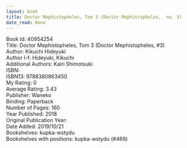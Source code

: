 ```yaml
---
layout: book
title: Doctor Mephistopheles, Tom 3 (Doctor Mephistopheles,  no. 3)
date_read: None
---
```


Book Id: 40954254<br />
Title: Doctor Mephistopheles, Tom 3 (Doctor Mephistopheles, #3)<br />
Author: Kikuchi Hideyuki<br />
Author l-f: Hideyuki, Kikuchi<br />
Additional Authors: Kairi Shimotsuki<br />
ISBN: <br />
ISBN13: 9788380963450<br />
My Rating: 0<br />
Average Rating: 3.43<br />
Publisher: Waneko<br />
Binding: Paperback<br />
Number of Pages: 160<br />
Year Published: 2018<br />
Original Publication Year: <br />
Date Added: 2019/10/21<br />
Bookshelves: kupka-wstydu<br />
Bookshelves with positions: kupka-wstydu (#469)<br />

